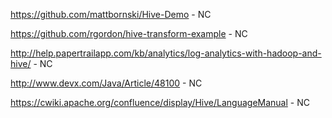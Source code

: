 https://github.com/mattbornski/Hive-Demo - NC

https://github.com/rgordon/hive-transform-example - NC

http://help.papertrailapp.com/kb/analytics/log-analytics-with-hadoop-and-hive/ - NC

http://www.devx.com/Java/Article/48100 - NC

https://cwiki.apache.org/confluence/display/Hive/LanguageManual - NC
